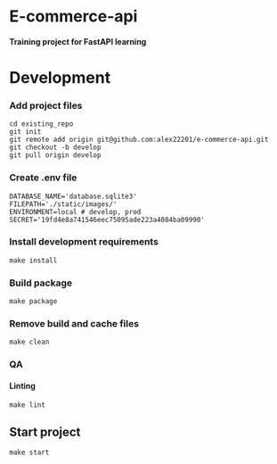 # E-commerce-api
#### Training project for FastAPI learning
# Development
### Add project files
```
cd existing_repo
git init 
git remote add origin git@github.com:alex22201/e-commerce-api.git
git checkout -b develop
git pull origin develop
```
### Create .env file
```
DATABASE_NAME='database.sqlite3'
FILEPATH='./static/images/'
ENVIRONMENT=local # develop, prod
SECRET='19fd4e8a741546eec75095ade223a4084ba09990'
```

### Install development requirements
```
make install
```
### Build package
```
make package
```
### Remove build and cache files
```
make clean
```
### QA
#### Linting
```
make lint
```
##  Start project

```
make start
```
